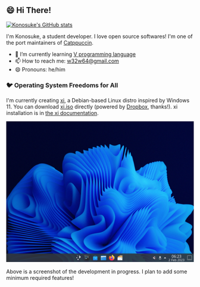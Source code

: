 <!--
**sakkke/sakkke** is a ✨ _special_ ✨ repository because its `README.md` (this file) appears on your GitHub profile.

Here are some ideas to get you started:

- 🔭 I’m currently working on ...
- 🌱 I’m currently learning ...
- 👯 I’m looking to collaborate on ...
- 🤔 I’m looking for help with ...
- 💬 Ask me about ...
- 📫 How to reach me: ...
- 😄 Pronouns: ...
- ⚡ Fun fact: ...
-->

## :smile: Hi There!

[![Konosuke's GitHub stats](https://github-readme-stats.vercel.app/api?username=sakkke&show_icons=true&bg_color=000000&text_color=cdd6f4&icon_color=cba6f7&title_color=94e2d5)](https://github.com/anuraghazra/github-readme-stats)

I'm Konosuke, a student developer.
I love open source softwares!
I'm one of the port maintainers of [Catppuccin](https://github.com/catppuccin).

- 🌱 I’m currently learning [V programming language](https://github.com/vlang/v)
- 📫 How to reach me: w32w64@gmail.com
- 😄 Pronouns: he/him

### :bird: Operating System Freedoms for All

I'm currently creating [xi](https://github.com/sakkke/xi), a Debian-based Linux distro inspired by Windows 11.
You can download [xi.iso](https://www.dropbox.com/s/ro9m4bdk7k8drk4/xi.iso?dl=1) directly (powered by [Dropbox](https://www.dropbox.com/), thanks!).
xi installation is in [the xi documentation](https://github.com/sakkke/xi).

![](https://raw.githubusercontent.com/sakkke/xi/main/assets/Screenshot_20230202_062320.png)

Above is a screenshot of the development in progress.
I plan to add some minimum required features!

